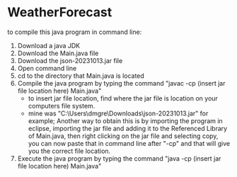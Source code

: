 # WeatherForecast
to compile this java program in command line:
1. Download a java JDK
2. Download the Main.java file
3. Download the json-20231013.jar file
4. Open command line
5. cd to the directory that Main.java is located
6. Compile the java program by typing the command "javac -cp (insert jar file location here)  Main.java"
    - to insert jar file location, find where the jar file is location on your computers file system.
    - mine was "C:\Users\dmgre\Downloads\json-20231013.jar" for example; Another way to obtain this is by importing the program in eclipse, importing the jar file and adding it to the Referenced Library of Main.java, then right clicking on the jar file and selecting copy, you can now paste that in command line after "-cp" and that will give you the correct file location.
7. Execute the java program by typing the command "java -cp (insert jar file location here) Main.java"
   
